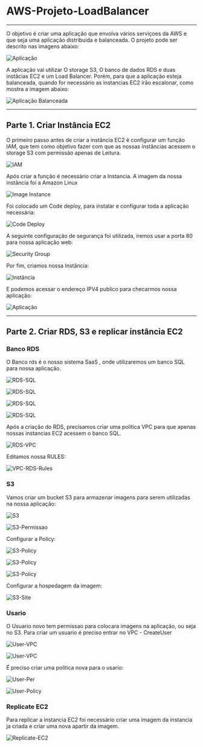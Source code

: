 # AWS-Projeto-LoadBalancer

-------------------------------------------------------------------------------------------------------------------------

O objetivo é criar uma aplicação que envolva vários serviçoes da AWS e que seja uma aplicação distribuida e balanceada. O projeto pode ser descrito nas imagens abaixo:


![Aplicação](https://github.com/samuelamico/AWS-Projeto-LoadBalancer/blob/master/Img/Aplicacao_projeto.png)

A aplicação vai utilizar O storage S3, O banco de dados RDS e duas instâcias EC2 e um Load Balancer. Porém, para que a aplicação esteja balanceada, quando for necessário as instancias EC2 irão escalonar, como mostra a imagem abaixo:


![Aplicação Balanceada](https://github.com/samuelamico/AWS-Projeto-LoadBalancer/blob/master/Img/Aplicacao_projeto2.PNG)


------------------------------------------------------------------------------------------------------------------------

## Parte 1. Criar Instância EC2

O primeiro passo antes de criar a instância EC2 é configurar um função IAM, que tem como objetivo
fazer com que as nossas instâncias acessem o storage S3 com permissão apenas de Leitura.

![IAM](https://github.com/samuelamico/AWS-Projeto-LoadBalancer/blob/master/Img/Funcao_IAM.PNG)

Após criar a função é necessário criar a Instancia. A imagem da nossa instância foi a Amazon Linux

![Image Instance](https://github.com/samuelamico/AWS-Projeto-LoadBalancer/blob/master/Img/Ec2-Image.PNG)

Foi colocado um Code deploy, para instalar e configurar toda a aplicação necessária:


![Code Deploy](https://github.com/samuelamico/AWS-Projeto-LoadBalancer/blob/master/Img/Install.PNG)

A seguinte configuração de segurança foi utilizada, iremos usar a porta 80 para nossa aplicação web:

![Security Group](https://github.com/samuelamico/AWS-Projeto-LoadBalancer/blob/master/Img/Security_group.PNG)

Por fim, criamos nossa Instância:

![Instância](https://github.com/samuelamico/AWS-Projeto-LoadBalancer/blob/master/Img/Instancias.PNG)

E podemos acessar o endereço IPV4 publico para checarmos nossa aplicação:

![Aplicação](https://github.com/samuelamico/AWS-Projeto-LoadBalancer/blob/master/Img/Instancia_show.PNG)


------------------------------------------------------------------------------------------------------------------------

## Parte 2. Criar RDS, S3 e replicar instância EC2

### Banco RDS

O Banco rds é o nosso sistema SaaS , onde utilizaremos um banco SQL para nossa aplicação.

![RDS-SQL](https://github.com/samuelamico/AWS-Projeto-LoadBalancer/blob/master/Img/Parte2/RDS1.PNG)

![RDS-SQL](https://github.com/samuelamico/AWS-Projeto-LoadBalancer/blob/master/Img/Parte2/RDS2.PNG)

![RDS-SQL](https://github.com/samuelamico/AWS-Projeto-LoadBalancer/blob/master/Img/Parte2/RDS3.PNG)


![RDS-SQL](https://github.com/samuelamico/AWS-Projeto-LoadBalancer/blob/master/Img/Parte2/RDS4.PNG)

Após a criação do RDS, precisamos criar uma política VPC para que apenas nossas instancias EC2 acessem o banco
SQL.

![RDS-VPC](https://github.com/samuelamico/AWS-Projeto-LoadBalancer/blob/master/Img/Parte2/VPC-RDS.PNG)


Editamos nossa RULES:

![VPC-RDS-Rules](https://github.com/samuelamico/AWS-Projeto-LoadBalancer/blob/master/Img/Parte2/VPC-RDS-2.PNG)


### S3

Vamos criar um bucket S3 para armazenar imagens para serem utilizadas na nossa aplicação:

![S3](https://github.com/samuelamico/AWS-Projeto-LoadBalancer/blob/master/Img/Parte2/S3.PNG)

![S3-Permissao](https://github.com/samuelamico/AWS-Projeto-LoadBalancer/blob/master/Img/Parte2/S3-2.PNG)

Configurar a Policy:

![S3-Policy](https://github.com/samuelamico/AWS-Projeto-LoadBalancer/blob/master/Img/Parte2/S3-Policy.PNG)

![S3-Policy](https://github.com/samuelamico/AWS-Projeto-LoadBalancer/blob/master/Img/Parte2/Politica-S3.PNG)

![S3-Policy](https://github.com/samuelamico/AWS-Projeto-LoadBalancer/blob/master/Img/Parte2/Politica_IAM_s3.png)

Configurar a hospedagem da imagem:

![S3-Site](https://github.com/samuelamico/AWS-Projeto-LoadBalancer/blob/master/Img/Parte2/S3-Site.PNG)


### Usario

O Usuario novo tem permissao para colocara imagens na aplicação, ou seja no S3. Para criar um usuario é preciso
entrar no VPC - CreateUser

![User-VPC](https://github.com/samuelamico/AWS-Projeto-LoadBalancer/blob/master/Img/Parte2/VPC-User.PNG)

![User-VPC](https://github.com/samuelamico/AWS-Projeto-LoadBalancer/blob/master/Img/Parte2/Usuario_s3.png)


É preciso criar uma politica nova para o usario:

![User-Per](https://github.com/samuelamico/AWS-Projeto-LoadBalancer/blob/master/Img/Parte2/User-Permission.PNG)

![User-Policy](https://github.com/samuelamico/AWS-Projeto-LoadBalancer/blob/master/Img/Parte2/User-Policy.PNG)


### Replicate EC2

Para replicar a instancia EC2 foi necessário criar uma imagem da instancia ja criada e criar uma nova apartir da imagem.

![Replicate-EC2](https://github.com/samuelamico/AWS-Projeto-LoadBalancer/blob/master/Img/Parte2/New-Instance.PNG)